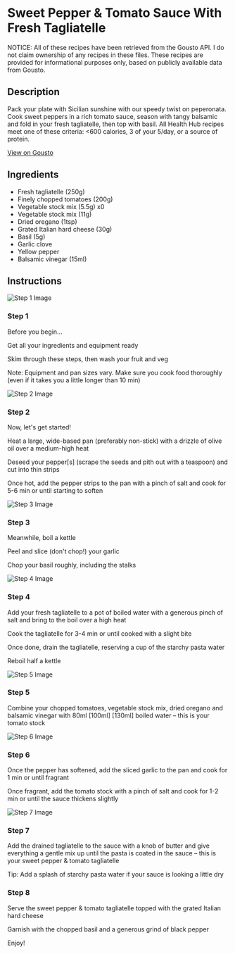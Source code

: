 # Sweet Pepper & Tomato Sauce With Fresh Tagliatelle 

NOTICE: All of these recipes have been retrieved from the Gousto API. I do not claim ownership of any recipes in these files. These recipes are provided for informational purposes only, based on publicly available data from Gousto.

## Description

Pack your plate with Sicilian sunshine with our speedy twist on peperonata. Cook sweet peppers in a rich tomato sauce, season with tangy balsamic and fold in your fresh tagliatelle, then top with basil. All Health Hub recipes meet one of these criteria: <600 calories, 3 of your 5/day, or a source of protein.


[View on Gousto](https://www.gousto.co.uk/recipes/cookbook/sweet-pepper-tomato-sauce-with-fresh-tagliatelle)

## Ingredients

- Fresh tagliatelle (250g)
- Finely chopped tomatoes (200g)
- Vegetable stock mix (5.5g) x0
- Vegetable stock mix (11g)
- Dried oregano (1tsp)
- Grated Italian hard cheese (30g)
- Basil (5g)
- Garlic clove
- Yellow pepper
- Balsamic vinegar (15ml)

## Instructions

![Step 1 Image](https://production-media.gousto.co.uk/cms/recipe-step-image/step-1-1694182146548-x200.jpg)

### Step 1

Before you begin...

Get all your ingredients and equipment ready

Skim through these steps, then wash your fruit and veg

Note: Equipment and pan sizes vary. Make sure you cook food thoroughly (even if it takes you a little longer than 10 min)

![Step 2 Image](https://production-media.gousto.co.uk/cms/recipe-step-image/step-2-1694182151612-x200.jpg)

### Step 2

Now, let's get started!

Heat a large, wide-based pan (preferably non-stick) with a drizzle of olive oil over a medium-high heat

Deseed your pepper[s] (scrape the seeds and pith out with a teaspoon) and cut into thin strips

Once hot, add the pepper strips to the pan with a pinch of salt and cook for 5-6 min or until starting to soften

![Step 3 Image](https://production-media.gousto.co.uk/cms/recipe-step-image/step-3-1694182164649-x200.jpg)

### Step 3

Meanwhile, boil a kettle

Peel and slice (don't chop!) your garlic

Chop your basil roughly, including the stalks

![Step 4 Image](https://production-media.gousto.co.uk/cms/recipe-step-image/step-4-1694182169019-x200.jpg)

### Step 4

Add your fresh tagliatelle to a pot of boiled water with a generous pinch of salt and bring to the boil over a high heat

Cook the tagliatelle for 3-4 min or until cooked with a slight bite

Once done, drain the tagliatelle, reserving a cup of the starchy pasta water

Reboil half a kettle

![Step 5 Image](https://production-media.gousto.co.uk/cms/recipe-step-image/step-5-1694182181785-x200.jpg)

### Step 5

Combine your chopped tomatoes, vegetable stock mix, dried oregano and balsamic vinegar with 80ml<span class="text-purple"> [100ml]</span><span class="text-danger"> [130ml] </span>boiled water – this is your tomato stock

![Step 6 Image](https://production-media.gousto.co.uk/cms/recipe-step-image/step-6-1694182188742-x200.jpg)

### Step 6

Once the pepper has softened, add the sliced garlic to the pan and cook for 1 min or until fragrant

Once fragrant, add the tomato stock with a pinch of salt and cook for 1-2 min or until the sauce thickens slightly

![Step 7 Image](https://production-media.gousto.co.uk/cms/recipe-step-image/step-7-1694182193506-x200.jpg)

### Step 7

Add the drained tagliatelle to the sauce with a knob of butter and give everything a gentle mix up until the pasta is coated in the sauce – this is your sweet pepper & tomato tagliatelle

Tip: Add a splash of starchy pasta water if your sauce is looking a little dry

### Step 8

Serve the sweet pepper & tomato tagliatelle topped with the grated Italian hard cheese

Garnish with the chopped basil and a generous grind of black pepper

Enjoy!

